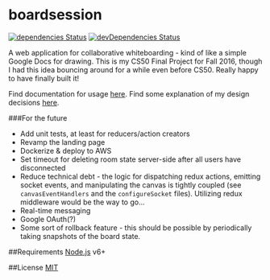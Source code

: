 # boardsession
[![dependencies Status](https://david-dm.org/jackrzhang/boardsession/status.svg)](https://david-dm.org/jackrzhang/boardsession)
[![devDependencies Status](https://david-dm.org/jackrzhang/boardsession/dev-status.svg)](https://david-dm.org/jackrzhang/boardsession?type=dev)

A web application for collaborative whiteboarding - kind of like a simple Google Docs for drawing. This is my CS50 Final Project for Fall 2016, though I had this idea bouncing around for a while even before CS50. Really happy to have finally built it!

Find documentation for usage [here](documentation.md). Find some explanation of my design decisions [here](design.md).

###For the future
- Add unit tests, at least for reducers/action creators
- Revamp the landing page
- Dockerize & deploy to AWS
- Set timeout for deleting room state server-side after all users have disconnected
- Reduce technical debt - the logic for dispatching redux actions, emitting socket events, and manipulating the canvas is tightly coupled (see `canvasEventHandlers` and the `configureSocket` files). Utilizing redux middleware would be the way to go...
- Real-time messaging
- Google OAuth(?)
- Some sort of rollback feature - this should be possible by periodically taking snapshots of the board state.

##Requirements
[Node.js](https://nodejs.org) v6+

##License
[MIT](https://github.com/jackrzhang/boardsession/blob/master/LICENSE)
